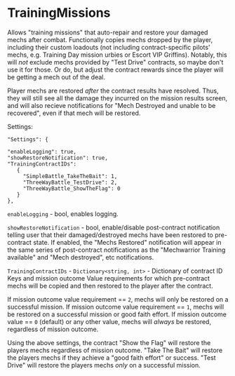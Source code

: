 # TrainingMissions
 Allows "training missions" that auto-repair and restore your damaged mechs after combat. Functionally copies mechs dropped by the player, including their custom loadouts (not including contract-specific pilots' mechs, e.g. Training Day mission urbies or Escort VIP Griffins). Notably, this will <i>not</i> exclude mechs provided by "Test Drive" contracts, so maybe don't use it for those. Or do, but adjust the contract rewards since the player will be getting a mech out of the deal.

Player mechs are restored <i>after</i> the contract results have resolved. Thus, they will still see all the damage they incurred on the mission results screen, and will also recieve notifications for "Mech Destroyed and unable to be recovered", even if that mech will be restored.

Settings:

```
"Settings": {

"enableLogging": true,
"showRestoreNotification": true,
"TrainingContractIDs":
   {
     "SimpleBattle_TakeTheBait": 1,
     "ThreeWayBattle_TestDrive": 2,
     "ThreeWayBattle_ShowTheFlag": 0
   }
},
```

`enableLogging` - bool, enables logging.

`showRestoreNotification` - bool, enable/disable post-contract notification telling user that their damaged/destroyed mechs have been restored to pre-contract state. If enabled, the "Mechs Restored" notification will appear in the same series of post-contract notifications as the "Mechwarrior Training available" and "Mech destroyed", etc notifications.

`TrainingContractIDs` - `Dictionary<string, int>` - Dictionary of contract ID Keys and mission outcome Value requirements for which pre-contract mechs will be copied and then restored to the player after the contract.

If mission outcome value requirement == `2`, mechs will only be restored on a successful mission. If mission outcome value requirement == `1`, mechs will be restored on a successful mission or good faith effort. If mission outcome value == `0` (default) or any other value, mechs will <i>always</i> be restored, regardless of mission outcome.

Using the above settings, the contract "Show the Flag" will restore the players mechs regardless of mission outcome. "Take The Bait" will restore the players mechs if they achieve a "good faith effort" or success. "Test Drive" will restore the players mechs <i>only</i> on a successful mission.
